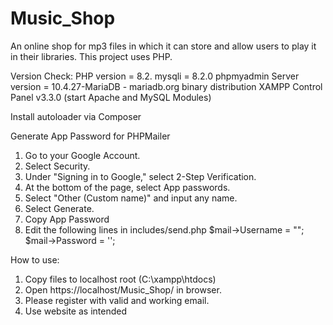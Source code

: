 # Music_Shop
An online shop for mp3 files in which it can store and allow users to play it in their libraries. This project uses PHP.

Version Check:
PHP version = 8.2.
mysqli = 8.2.0
phpmyadmin Server version =  10.4.27-MariaDB - mariadb.org binary distribution 
XAMPP Control Panel v3.3.0 (start Apache and MySQL Modules)

Install autoloader via Composer

Generate App Password for PHPMailer
1. Go to your Google Account.
2. Select Security.
3. Under "Signing in to Google," select 2-Step Verification.
4. At the bottom of the page, select App passwords.
5. Select "Other (Custom name)" and input any name.
6. Select Generate.
7. Copy App Password
8. Edit the following lines in includes/send.php
            $mail->Username = "<enter email here>";
            $mail->Password = '<enter generated app password>';

How to use:
1. Copy files to localhost root (C:\xampp\htdocs\)
2. Open https://localhost/Music_Shop/ in browser.
3. Please register with valid and working email.
4. Use website as intended

